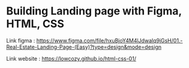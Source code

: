 # Building Landing page with Figma, HTML, CSS
Link figma : https://www.figma.com/file/hxuBjoY4M4lJdwalq9jGsH/01.-Real-Estate-Landing-Page-(Easy)?type=design&mode=design

Link website : https://lowcozy.github.io/html-css-01/
